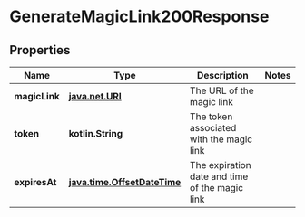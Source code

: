 
# GenerateMagicLink200Response

## Properties
| Name | Type | Description | Notes |
| ------------ | ------------- | ------------- | ------------- |
| **magicLink** | [**java.net.URI**](java.net.URI.md) | The URL of the magic link |  |
| **token** | **kotlin.String** | The token associated with the magic link |  |
| **expiresAt** | [**java.time.OffsetDateTime**](java.time.OffsetDateTime.md) | The expiration date and time of the magic link |  |



